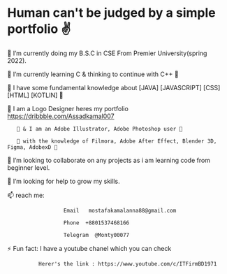 # Human can't be judged by a simple portfolio ✌

 🍷 I’m currently doing my B.S.C in CSE From Premier University(spring 2022).
 
🍒 I’m currently learning C & thinking to continue with C++ 🍒

🍔 I have some fundamental knowledge about [JAVA] [JAVASCRIPT] [CSS] [HTML] [KOTLIN] 🍔

🍔 I am a Logo Designer heres my portfolio  https://dribbble.com/Assadkamal007
       
       🍔 & I am an Adobe Illustrator, Adobe Photoshop user 🍔
       
       🍔 with the knowledge of Filmora, Adobe After Effect, Blender 3D, Figma, AdobexD 🍔

👯 I’m looking to collaborate on any projects as i am learning code from beginner level.

🤔 I’m looking for help to grow my skills.

 📫 reach me:  
                     
                      Email   mostafakamalanna88@gmail.com
                    
                      Phone  +8801537468166
                      
                      Telegram  @Monty00077

⚡ Fun fact: I have a youtube chanel which you can check 
              
              Herer's the link : https://www.youtube.com/c/ITFirmBD1971


